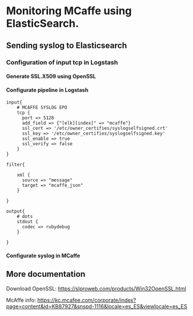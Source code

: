 # Monitoring MCaffe using ElasticSearch.

## Sending syslog to Elasticsearch

### Configuration of input tcp in Logstash

#### Generate SSL.X509 using OpenSSL

#### Configurate pipeline in Logstash
```
input{
    # MCAFFE SYSLOG EPO
    tcp {
      port => 5128
      add_field => {"[elk][index]" => "mcaffe"}
      ssl_cert => '/etc/owner_certifies/syslogselfsigned.crt'
      ssl_key => '/etc/owner_certifies/syslogselfsigned.key'
      ssl_enable => true
      ssl_verify => false
    }
}

filter{
    
    xml {
      source => "message"
      target => "mcaffe_json"
    }
    
}

output{
    # dots
    stdout {
      codec => rubydebug
    }
    
}
```
#### Configurate syslog in MCaffe

## More documentation

Download OpenSSL: https://slproweb.com/products/Win32OpenSSL.html

McAffe info: https://kc.mcafee.com/corporate/index?page=content&id=KB87927&snspd-1116&locale=es_ES&viewlocale=es_ES

